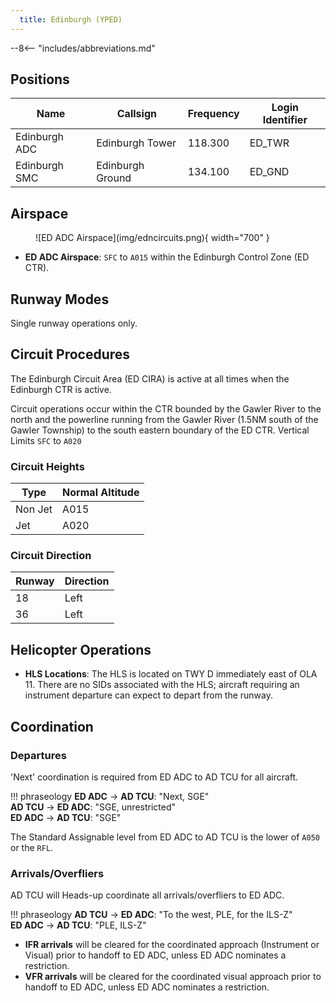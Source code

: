 ```yaml
---
  title: Edinburgh (YPED)
---
```


--8<-- "includes/abbreviations.md"

## Positions

| Name            | Callsign           | Frequency  | Login Identifier |
| --------------- | ------------------ | ---------- | ---------------- |
| Edinburgh ADC   | Edinburgh Tower    | 118.300    | ED_TWR           |
| Edinburgh SMC   | Edinburgh Ground   | 134.100    | ED_GND           |

## Airspace
<figure markdown>
![ED ADC Airspace](img/edncircuits.png){ width="700" }
</figure>

- **ED ADC Airspace**: `SFC` to `A015` within the Edinburgh Control Zone (ED CTR).

## Runway Modes
Single runway operations only.

## Circuit Procedures
The Edinburgh Circuit Area (ED CIRA) is active at all times when the Edinburgh CTR is active.

Circuit operations occur within the CTR bounded by the Gawler River to the north and the powerline running from the Gawler River (1.5NM south of the Gawler Township) to the south eastern boundary of the ED CTR. Vertical Limits `SFC` to `A020`

### Circuit Heights
| Type    | Normal Altitude |
| ------- | --------------- |
| Non Jet | A015            |
| Jet     | A020            |


### Circuit Direction

| Runway | Direction |
| ------ | --------- |
| 18     | Left      |
| 36     | Left      |

## Helicopter Operations
- **HLS Locations**: The HLS is located on TWY D immediately east of OLA 11. There are no SIDs associated with the HLS; aircraft requiring an instrument departure can expect to depart from the runway.

## Coordination
### Departures
'Next' coordination is required from ED ADC to AD TCU for all aircraft.

!!! phraseology
    <span class="hotline">**ED ADC** -> **AD TCU**</span>: "Next, SGE"  
    <span class="hotline">**AD TCU** -> **ED ADC**</span>: "SGE, unrestricted"  
    <span class="hotline">**ED ADC** -> **AD TCU**</span>: "SGE"

The Standard Assignable level from ED ADC to AD TCU is the lower of `A050` or the `RFL`.

### Arrivals/Overfliers
AD TCU will Heads-up coordinate all arrivals/overfliers to ED ADC.

!!! phraseology
    <span class="hotline">**AD TCU** -> **ED ADC**</span>: "To the west, PLE, for the ILS-Z"  
    <span class="hotline">**ED ADC** -> **AD TCU**</span>: "PLE, ILS-Z"

- **IFR arrivals** will be cleared for the coordinated approach (Instrument or Visual) prior to handoff to ED ADC, unless ED ADC nominates a restriction.  
- **VFR arrivals** will be cleared for the coordinated visual approach prior to handoff to ED ADC, unless ED ADC nominates a restriction.